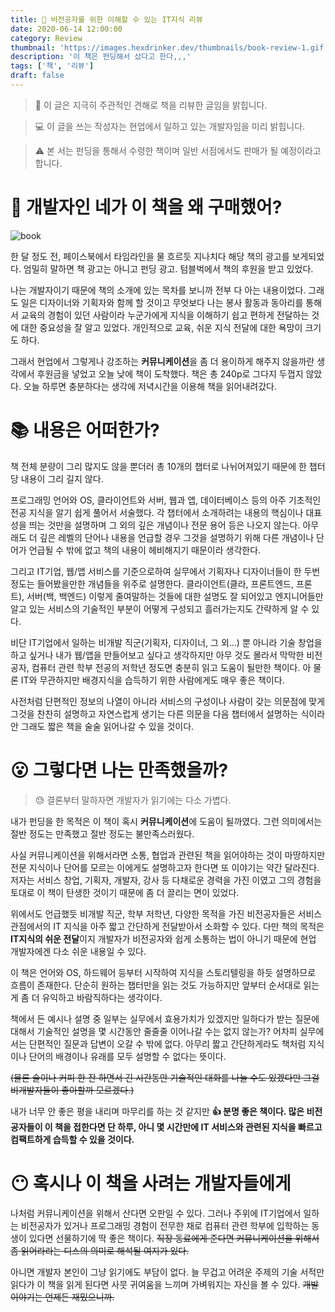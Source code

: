 ```yaml
---
title: 📖 비전공자를 위한 이해할 수 있는 IT지식 리뷰
date: 2020-06-14 12:00:00
category: Review
thumbnail: 'https://images.hexdrinker.dev/thumbnails/book-review-1.gif'
description: '이 책은 펀딩해서 샀다고 한다,,,'
tags: ['책', '리뷰']
draft: false
---
```


> 📖 이 글은 지극히 주관적인 견해로 책을 리뷰한 글임을 밝힙니다.

> 💻 이 글을 쓰는 작성자는 현업에서 일하고 있는 개발자임을 미리 밝힙니다.

> ⚠️ 본 서는 펀딩을 통해서 수령한 책이며 일반 서점에서도 판매가 될 예정이라고 합니다.

# 🤔 개발자인 네가 이 책을 왜 구매했어?

![book](https://images.hexdrinker.dev/review/book-review-1/book.jpeg)

한 달 정도 전, 페이스북에서 타임라인을 물 흐르듯 지나치다 해당 책의 광고를 보게되었다. 엄밀히 말하면 책 광고는 아니고 펀딩 광고. 텀블벅에서 책의 후원을 받고 있었다.

나는 개발자이기 때문에 책의 소개에 있는 목차를 보니까 전부 다 아는 내용이었다. 그래도 일은 디자이너와 기획자와 함께 할 것이고 무엇보다 나는 봉사 활동과 동아리를 통해서 교육의 경험이 있던 사람이라 누군가에게 지식을 이해하기 쉽고 편하게 전달하는 것에 대한 중요성을 잘 알고 있었다. 개인적으로 교육, 쉬운 지식 전달에 대한 욕망이 크기도 하다.

그래서 현업에서 그렇게나 강조하는 **커뮤니케이션**을 좀 더 용이하게 해주지 않을까란 생각에서 후원금을 넣었고 오늘 낮에 책이 도착했다. 책은 총 240p로 그다지 두껍지 않았다. 오늘 하루면 충분하다는 생각에 저녁시간을 이용해 책을 읽어내려갔다.

# 📚 내용은 어떠한가?

책 전체 분량이 그리 많지도 않을 뿐더러 총 10개의 챕터로 나뉘어져있기 때문에 한 챕터당 내용이 그리 길지 않다.

프로그래밍 언어와 OS, 클라이언트와 서버, 웹과 앱, 데이터베이스 등의 아주 기초적인 전공 지식을 알기 쉽게 풀어서 서술했다. 각 챕터에서 소개하려는 내용의 핵심이나 대표성을 띄는 것만을 설명하며 그 외의 깊은 개념이나 전문 용어 등은 나오지 않는다. 아무래도 더 깊은 레벨의 단어나 내용을 언급할 경우 그것을 설명하기 위해 다른 개념이나 단어가 언급될 수 밖에 없고 책의 내용이 헤비해지기 때문이라 생각한다.

그리고 IT기업, 웹/앱 서비스를 기준으로하여 실무에서 기획자나 디자이너들이 한 두번 정도는 들어봤을만한 개념들을 위주로 설명한다. 클라이언트(클라, 프론트엔드, 프론트), 서버(백, 백엔드) 이렇게 줄여말하는 것들에 대한 설명도 잘 되어있고 엔지니어들만 알고 있는 서비스의 기술적인 부분이 어떻게 구성되고 흘러가는지도 간략하게 알 수 있다.

비단 IT기업에서 일하는 비개발 직군(기획자, 디자이너, 그 외...) 뿐 아니라 기술 창업을 하고 싶거나 내가 웹/앱을 만들어보고 싶다고 생각하지만 아무 것도 몰라서 막막한 비전공자, 컴퓨터 관련 학부 전공의 저학년 정도면 충분히 읽고 도움이 될만한 책이다. 아 물론 IT와 무관하지만 배경지식을 습득하기 위한 사람에게도 매우 좋은 책이다.

사전처럼 단편적인 정보의 나열이 아니라 서비스의 구성이나 사람이 갖는 의문점에 맞게 그것을 찬찬히 설명하고 자연스럽게 생기는 다른 의문을 다음 챕터에서 설명하는 식이라 안 그래도 짧은 책을 술술 읽어나갈 수 있을 것이다.

# 😮 그렇다면 나는 만족했을까?

> 😓 결론부터 말하자면 개발자가 읽기에는 다소 가볍다.

내가 펀딩을 한 목적은 이 책이 혹시 **커뮤니케이션**에 도움이 될까였다. 그런 의미에서는 절반 정도는 만족했고 절반 정도는 불만족스러웠다.

사실 커뮤니케이션을 위해서라면 소통, 협업과 관련된 책을 읽어야하는 것이 마땅하지만 전문 지식이나 단어를 모르는 이에게도 설명하고자 한다면 또 이야기는 약간 달라진다. 저자는 서비스 창업, 기획자, 개발자, 강사 등 다채로운 경력을 가진 이였고 그의 경험을 토대로 이 책이 탄생한 것이기 때문에 좀 더 끌리는 면이 있었다.

위에서도 언급했듯 비개발 직군, 학부 저학년, 다양한 목적을 가진 비전공자들은 서비스 관점에서의 IT 지식을 아주 짧고 간단하게 전달받아서 소화할 수 있다. 다만 책의 목적은 **IT지식의 쉬운 전달**이지 개발자가 비전공자와 쉽게 소통하는 법이 아니기 때문에 현업 개발자에겐 다소 쉬운 내용일 수 있다.

이 책은 언어와 OS, 하드웨어 등부터 시작하여 지식을 스토리텔링을 하듯 설명하므로 흐름이 존재한다. 단순히 원하는 챕터만을 읽는 것도 가능하지만 앞부터 순서대로 읽는 게 좀 더 유익하고 바람직하다는 생각이다.

책에서 든 예시나 설명 중 일부는 실무에서 효용가치가 있겠지만 일하다가 받는 질문에 대해서 기술적인 설명을 몇 시간동안 줄줄줄 이어나갈 수는 없지 않는가? 어차피 실무에서는 단편적인 질문과 답변이 오갈 수 밖에 없다. 아무리 짧고 간단하게라도 책처럼 지식이나 단어의 배경이나 유래를 모두 설명할 수 없다는 뜻이다.

~~(물론 술이나 커피 한 잔 하면서 긴 시간동안 기술적인 대화를 나눌 수도 있겠다만 그걸 비개발자들이 좋아할까 모르겠다.)~~

내가 너무 안 좋은 평을 내리며 마무리를 하는 것 같지만
**👍 분명 좋은 책이다. 많은 비전공자들이 이 책을 접한다면 단 하루, 아니 몇 시간만에 IT 서비스와 관련된 지식을 빠르고 컴팩트하게 습득할 수 있을 것이다.**

# 😶 혹시나 이 책을 사려는 개발자들에게

나처럼 커뮤니케이션을 위해서 산다면 오판일 수 있다. 그러나 주위에 IT기업에서 일하는 비전공자가 있거나 프로그래밍 경험이 전무한 채로 컴퓨터 관련 학부에 입학하는 동생이 있다면 선물하기에 딱 좋은 책이다. ~~직장 동료에게 준다면 커뮤니케이션을 위해서 좀 읽어라라는 디스의 의미로 해석될 여지가 있다.~~

아니면 개발자 본인이 그냥 읽기에도 부담이 없다. 늘 무겁고 어려운 주제의 기술 서적만 읽다가 이 책을 읽게 된다면 사뭇 귀여움을 느끼며 가벼워지는 자신을 볼 수 있다. ~~개발 이야기는 언제든 재밌으니까.~~
